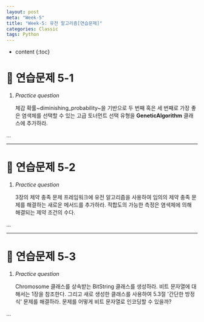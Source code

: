 ```yaml
---
layout: post
meta: "Week-5"
title: "Week-5: 유전 알고리즘[연습문제]"
categories: Classic
tags: Python
---
```


* content
{:toc}
# 📝 연습문제 5-1

1. *Practice question*

   체감 확률~diminishing_probability~을 기반으로 두 번째 혹은 세 번째로 가장 좋은 염색체를 선택할 수 있는 고급 토너먼트 선택 유형을 **GeneticAlgorithm** 클래스에 추가하라.

...



---

# 📝 연습문제 5-2

1. *Practice question*

   3장의 제약 충족 문제 프레임워크에 유전 알고리즘을 사용하여 임의의 제약 충족 문제를 해결하는 새로운 메서드를 추가하라. 적합도의 가능한 측정은 염색체에 의해 해결되는 제약 조건의 수다.

...

---

# 📝 연습문제 5-3

1. *Practice question*

   Chromosome 클래스를 상속받는 BitString 클래스를 생성하라. 비트 문자열에 대해서는 1장을 참조한다. 그리고 새로 생성한 클래스를 사용하여 5.3절 '간단한 방정식' 문제를 해결하라. 문제를 어떻게 비트 문자열로 인코딩할 수 있을까?

...

